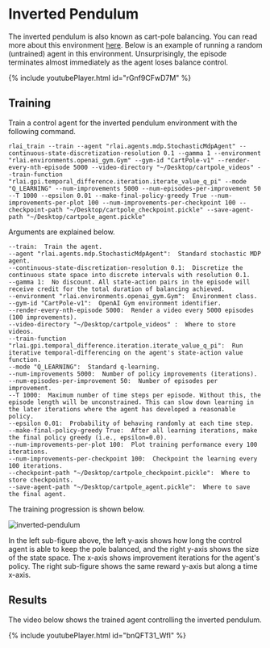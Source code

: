# Inverted Pendulum
The inverted pendulum is also known as cart-pole balancing. You can read more about this environment 
[here](https://gym.openai.com/envs/CartPole-v1/). Below is an example of running a random (untrained) agent in this 
environment. Unsurprisingly, the episode terminates almost immediately as the agent loses balance control.

{% include youtubePlayer.html id="rGnf9CFwD7M" %}

## Training

Train a control agent for the inverted pendulum environment with the following command.
```
rlai_train --train --agent "rlai.agents.mdp.StochasticMdpAgent" --continuous-state-discretization-resolution 0.1 --gamma 1 --environment "rlai.environments.openai_gym.Gym" --gym-id "CartPole-v1" --render-every-nth-episode 5000 --video-directory "~/Desktop/cartpole_videos" --train-function "rlai.gpi.temporal_difference.iteration.iterate_value_q_pi" --mode "Q_LEARNING" --num-improvements 5000 --num-episodes-per-improvement 50 --T 1000 --epsilon 0.01 --make-final-policy-greedy True --num-improvements-per-plot 100 --num-improvements-per-checkpoint 100 --checkpoint-path "~/Desktop/cartpole_checkpoint.pickle" --save-agent-path "~/Desktop/cartpole_agent.pickle"
```

Arguments are explained below.
```
--train:  Train the agent.
--agent "rlai.agents.mdp.StochasticMdpAgent":  Standard stochastic MDP agent. 
--continuous-state-discretization-resolution 0.1:  Discretize the continuous state space into discrete intervals with resolution 0.1. 
--gamma 1:  No discount. All state-action pairs in the episode will receive credit for the total duration of balancing achieved. 
--environment "rlai.environments.openai_gym.Gym":  Environment class. 
--gym-id "CartPole-v1":  OpenAI Gym environment identifier.
--render-every-nth-episode 5000:  Render a video every 5000 episodes (100 improvements).
--video-directory "~/Desktop/cartpole_videos" :  Where to store videos.
--train-function "rlai.gpi.temporal_difference.iteration.iterate_value_q_pi":  Run iterative temporal-differencing on the agent's state-action value function. 
--mode "Q_LEARNING":  Standard q-learning. 
--num-improvements 5000:  Number of policy improvements (iterations).
--num-episodes-per-improvement 50:  Number of episodes per improvement.
--T 1000:  Maximum number of time steps per episode. Without this, the episode length will be unconstrained. This can slow down learning in the later iterations where the agent has developed a reasonable policy.
--epsilon 0.01:  Probability of behaving randomly at each time step.
--make-final-policy-greedy True:  After all learning iterations, make the final policy greedy (i.e., epsilon=0.0).
--num-improvements-per-plot 100:  Plot training performance every 100 iterations.
--num-improvements-per-checkpoint 100:  Checkpoint the learning every 100 iterations.
--checkpoint-path "~/Desktop/cartpole_checkpoint.pickle":  Where to store checkpoints.
--save-agent-path "~/Desktop/cartpole_agent.pickle":  Where to save the final agent.
```

The training progression is shown below.

![inverted-pendulum](https://github.com/MatthewGerber/rlai/raw/master/trained_agents/cartpole/cartpole_training.png)

In the left sub-figure above, the left y-axis shows how long the control agent is able to keep the pole balanced, and 
the right y-axis shows the size of the state space. The x-axis shows improvement iterations for the agent's policy.
The right sub-figure shows the same reward y-axis but along a time x-axis.


## Results

The video below shows the trained agent controlling the inverted pendulum.

{% include youtubePlayer.html id="bnQFT31_WfI" %}

